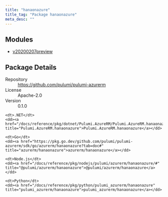 ```yaml
---
title: "hanaonazure"
title_tag: "Package hanaonazure"
meta_desc: ""
---
```


<!-- WARNING: this file was generated by Pulumi Docs Generator. -->
<!-- Do not edit by hand unless you're certain you know what you are doing! -->



<h2 id="modules">Modules</h2>
<ul class="api">
    <li><a href="v20200207preview/" title="v20200207preview"><span class="symbol module"></span>v20200207preview</a></li>
</ul>

<h2 id="package-details">Package Details</h2>
<dl class="package-details">
	<dt>Repository</dt>
	<dd><a href="https://github.com/pulumi/pulumi-azurerm">https://github.com/pulumi/pulumi-azurerm</a></dd>
	<dt>License</dt>
	<dd>Apache-2.0</dd>
	<dt>Version</dt>
	<dd>0.1.0</dd>
</dl>



<dl class="tabular">

    <dt>.NET</dt>
    <dd><a href="/docs/reference/pkg/dotnet/Pulumi.AzureRM/Pulumi.AzureRM.hanaonazure.html" title="Pulumi.AzureRM.hanaonazure">Pulumi.AzureRM.hanaonazure</a></dd>

    <dt>Go</dt>
    <dd><a href="https://pkg.go.dev/github.com/pulumi/pulumi-azurerm/sdk/go/azurerm/hanaonazure?tab=doc#" title="azurerm/hanaonazure">azurerm/hanaonazure</a></dd>

    <dt>Node.js</dt>
    <dd><a href="/docs/reference/pkg/nodejs/pulumi/azurerm/hanaonazure/#" title="@pulumi/azurerm/hanaonazure">@pulumi/azurerm/hanaonazure</a></dd>

    <dt>Python</dt>
    <dd><a href="/docs/reference/pkg/python/pulumi_azurerm/hanaonazure" title="pulumi_azurerm/hanaonazure">pulumi_azurerm/hanaonazure</a></dd>

</dl>

